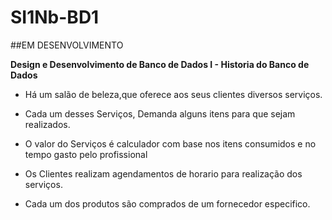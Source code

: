 # SI1Nb-BD1

##EM DESENVOLVIMENTO

**Design e Desenvolvimento de Banco de Dados I - Historia do Banco de Dados**

- Há um salão de beleza,que oferece aos seus clientes diversos serviços.

- Cada um desses Serviços, Demanda alguns itens para que sejam realizados.

- O valor do Serviços é calculador com base nos itens consumidos e no tempo gasto pelo profissional

- Os Clientes realizam agendamentos de horario para realização dos serviços.

- Cada um dos produtos são comprados de um fornecedor especifico.
